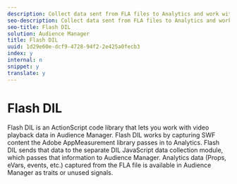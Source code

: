 ```yaml
---
description: Collect data sent from FLA files to Analytics and work with that information in Audience Manager.
seo-description: Collect data sent from FLA files to Analytics and work with that information in Audience Manager.
seo-title: Flash DIL
solution: Audience Manager
title: Flash DIL
uuid: 1d29e60e-dcf9-4728-94f2-2e425a0fecb3
index: y
internal: n
snippet: y
translate: y
---
```


# Flash DIL

Flash DIL is an ActionScript code library that lets you work with video playback data in Audience Manager. Flash DIL works by capturing SWF content the Adobe AppMeasurement library passes in to Analytics. Flash DIL sends that data to the separate DIL JavaScript data collection module, which passes that information to Audience Manager. Analytics data (Props, eVars, events, etc.) captured from the FLA file is available in Audience Manager as traits or unused signals. 
